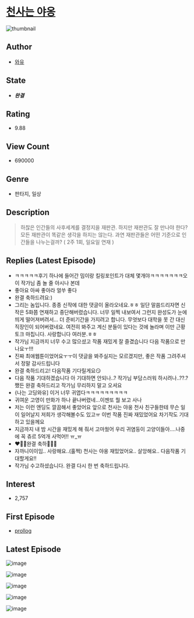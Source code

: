 # [천사는 야옹](https://comic.naver.com/bestChallenge/list?titleId=730667)
![thumbnail](https://image-comic.pstatic.net/user_contents_data/challenge_comic/2020/04/02/303191/thumbnail_202x16413596ef2_9f51_4e3c_bdbf_5cecf8fa5abc_00000268.JPEG)

## Author
- [와유](https://comic.naver.com/artistTitle?id=303191)

## State
- ***완결***

## Rating
- 9.88

## View Count
- 690000

## Genre
- 판타지, 일상

## Description
> 하찮은 인간들의 사후세계를 결정지을 재판관. 하지만 재판관도 잘 만나야 한다? 모든 재판관이 똑같은 생각을 하지는 않는다. 과연 재판관들은 어떤 기준으로 인간들을 나누는걸까? ( 2주 1회, 일요일 연재 )

## Replies (Latest Episode)
- ㅋㅋㅋㅋㅋ후기 하나에 들어간 밈이랑 킬링포인트가 대체 몇개야ㅋㅋㅋㅋㅋㅋㅋ오 이 작가님 좀 놀 줄 아시나 본데
- 좋아요 아싸 좋아라 얼쑤 좋다
- 완결 축하드려요:)
- 그리는 놈입니다. 종종 신작에 대한 댓글이 올라오네요.ㅎㅎ 일단 말씀드리자면 신작은 5화쯤 연재하고 중단해버렸습니다. 너무 일찍 내보여서 그런지 완성도가 눈에 띄게 떨어져버려서... 더 준비기간을 가지려고 합니다. 무엇보다 대학을 못 간 대신 직장인이 되어버렸네요. 여전히 봐주고 계신 분들이 있다는 것에 놀라며 이만 근황토크 마칩니다. 사랑합니다 여러분.ㅎㅎ
- 작가님 지금까지 너무 수고 많으셨고 작품 재밌게 잘 즐겼습니다 다음 작품으로 만나요ㅜ!!!
- 진짜 최애웹툰이었어요ㅜㅜ이 댓글을 봐주실지는 모르겠지만, 좋은 작품 그려주셔서 정말 감사드립니다
- 완결 축하드리고! 다음작품 기다릴게요😏
- 다음 작품 기대하겠습니다 아 기대하면 안되나..? 작가님 부담스러워 하시려나..??.? 쨌든 완결 축하드리고 작가님 무리하지 말고 오셔요
- {나는 고딩와유] 이거 너무 귀엽다ㅋㅋㅋㅋㅋㅋㅋㅋㅋ
- 귀여운 고영이 만화가 하나 끝나버렸네...이젠또 뭘 보고 사나
- 저는 이런 엔딩도 깔끔해서 좋았어요 앞으로 천사는 야옹 천사 친구들한테 무슨 일이 일어날지 저희가 생각해볼수도 있고ㅠ 이번 작품 진짜 재밌었어요 차기작도 기대하고 있을께요
- 지금까지 내 밤 시간을 재밌게 해 줘서 고마웠어 우리 귀염둥이 고양이들아....나중에 꼭 츄르 5억개 사먹어!! ㅠ_ㅠ
- ❤🧡💛완결 축하💚💙💜
- 자까니이이임.. 사랑해요..(훌쩍) 천사는 야옹 재밌었어요.. 살앙해요.. 다음작품 기대할게요!!
- 작가님 수고하셨습니다. 완결 다시 한 번 축하드립니다.

## Interest
- 2,757

## First Episode
- [prollog](https://comic.naver.com/bestChallenge/detail?titleId=730667&no=1)

## Latest Episode
![image](https://image-comic.pstatic.net/user_contents_data/challenge_comic/2021/01/30/303191/upload_3978988963177445432.jpeg)

![image](https://image-comic.pstatic.net/user_contents_data/challenge_comic/2021/01/30/303191/upload_7089568942920132198.jpeg)

![image](https://image-comic.pstatic.net/user_contents_data/challenge_comic/2021/01/30/303191/upload_7377793808558405174.jpeg)

![image](https://image-comic.pstatic.net/user_contents_data/challenge_comic/2021/01/30/303191/upload_3546919375613289016.jpeg)

![image](https://image-comic.pstatic.net/user_contents_data/challenge_comic/2021/01/30/303191/upload_7077514782981908066.jpeg)
